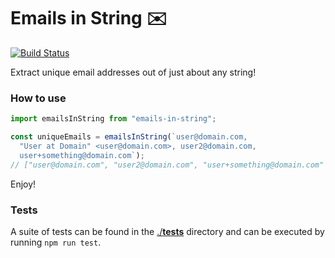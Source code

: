 # Emails in String ✉️

[![Build Status](https://travis-ci.org/azcn2503/emails-in-string.svg?branch=master)](https://travis-ci.org/azcn2503/emails-in-string)

Extract unique email addresses out of just about any string!

### How to use

```js
import emailsInString from "emails-in-string";

const uniqueEmails = emailsInString(`user@domain.com,
  "User at Domain" <user@domain.com>, user2@domain.com,
  user+something@domain.com`);
// ["user@domain.com", "user2@domain.com", "user+something@domain.com" ]
```

Enjoy!

### Tests

A suite of tests can be found in the [./__tests__](__tests__) directory and can be executed by running `npm run test`.
